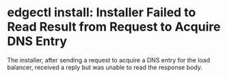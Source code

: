 # edgectl install: Installer Failed to Read Result from Request to Acquire DNS Entry
 
The installer, after sending a request to acquire a DNS entry for the load balancer, received a reply but
was unable to read the response body.

